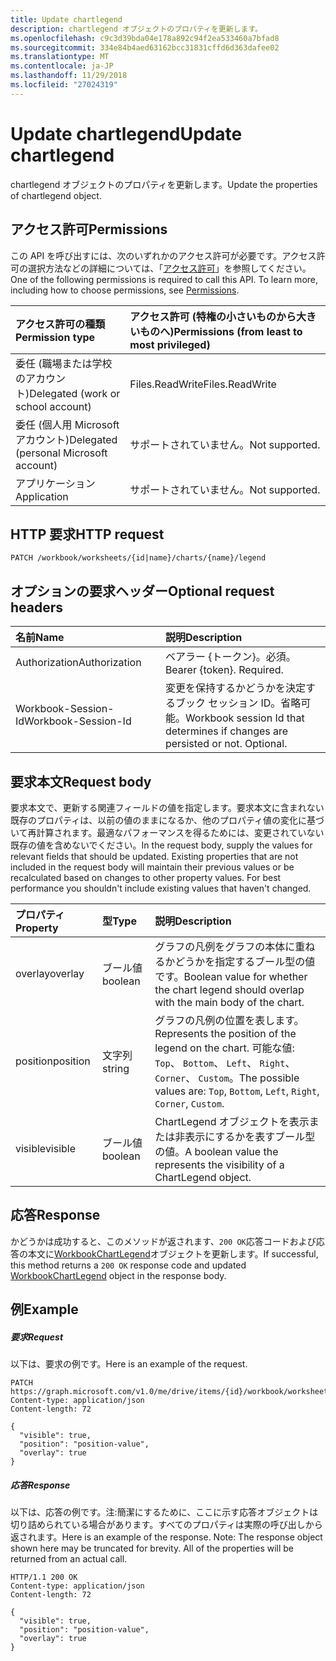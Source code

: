 ```yaml
---
title: Update chartlegend
description: chartlegend オブジェクトのプロパティを更新します。
ms.openlocfilehash: c9c3d39bda04e178a892c94f2ea533460a7bfad8
ms.sourcegitcommit: 334e84b4aed63162bcc31831cffd6d363dafee02
ms.translationtype: MT
ms.contentlocale: ja-JP
ms.lasthandoff: 11/29/2018
ms.locfileid: "27024319"
---
```

# <a name="update-chartlegend"></a><span data-ttu-id="52523-103">Update chartlegend</span><span class="sxs-lookup"><span data-stu-id="52523-103">Update chartlegend</span></span>

<span data-ttu-id="52523-104">chartlegend オブジェクトのプロパティを更新します。</span><span class="sxs-lookup"><span data-stu-id="52523-104">Update the properties of chartlegend object.</span></span>
## <a name="permissions"></a><span data-ttu-id="52523-105">アクセス許可</span><span class="sxs-lookup"><span data-stu-id="52523-105">Permissions</span></span>
<span data-ttu-id="52523-p101">この API を呼び出すには、次のいずれかのアクセス許可が必要です。アクセス許可の選択方法などの詳細については、「[アクセス許可](/graph/permissions-reference)」を参照してください。</span><span class="sxs-lookup"><span data-stu-id="52523-p101">One of the following permissions is required to call this API. To learn more, including how to choose permissions, see [Permissions](/graph/permissions-reference).</span></span>

|<span data-ttu-id="52523-108">アクセス許可の種類</span><span class="sxs-lookup"><span data-stu-id="52523-108">Permission type</span></span>      | <span data-ttu-id="52523-109">アクセス許可 (特権の小さいものから大きいものへ)</span><span class="sxs-lookup"><span data-stu-id="52523-109">Permissions (from least to most privileged)</span></span>              |
|:--------------------|:---------------------------------------------------------|
|<span data-ttu-id="52523-110">委任 (職場または学校のアカウント)</span><span class="sxs-lookup"><span data-stu-id="52523-110">Delegated (work or school account)</span></span> | <span data-ttu-id="52523-111">Files.ReadWrite</span><span class="sxs-lookup"><span data-stu-id="52523-111">Files.ReadWrite</span></span>    |
|<span data-ttu-id="52523-112">委任 (個人用 Microsoft アカウント)</span><span class="sxs-lookup"><span data-stu-id="52523-112">Delegated (personal Microsoft account)</span></span> | <span data-ttu-id="52523-113">サポートされていません。</span><span class="sxs-lookup"><span data-stu-id="52523-113">Not supported.</span></span>    |
|<span data-ttu-id="52523-114">アプリケーション</span><span class="sxs-lookup"><span data-stu-id="52523-114">Application</span></span> | <span data-ttu-id="52523-115">サポートされていません。</span><span class="sxs-lookup"><span data-stu-id="52523-115">Not supported.</span></span> |

## <a name="http-request"></a><span data-ttu-id="52523-116">HTTP 要求</span><span class="sxs-lookup"><span data-stu-id="52523-116">HTTP request</span></span>
<!-- { "blockType": "ignored" } -->
```http
PATCH /workbook/worksheets/{id|name}/charts/{name}/legend
```
## <a name="optional-request-headers"></a><span data-ttu-id="52523-117">オプションの要求ヘッダー</span><span class="sxs-lookup"><span data-stu-id="52523-117">Optional request headers</span></span>
| <span data-ttu-id="52523-118">名前</span><span class="sxs-lookup"><span data-stu-id="52523-118">Name</span></span>       | <span data-ttu-id="52523-119">説明</span><span class="sxs-lookup"><span data-stu-id="52523-119">Description</span></span>|
|:-----------|:-----------|
| <span data-ttu-id="52523-120">Authorization</span><span class="sxs-lookup"><span data-stu-id="52523-120">Authorization</span></span>  | <span data-ttu-id="52523-p102">ベアラー {トークン}。必須。</span><span class="sxs-lookup"><span data-stu-id="52523-p102">Bearer {token}. Required.</span></span> |
| <span data-ttu-id="52523-123">Workbook-Session-Id</span><span class="sxs-lookup"><span data-stu-id="52523-123">Workbook-Session-Id</span></span>  | <span data-ttu-id="52523-p103">変更を保持するかどうかを決定するブック セッション ID。省略可能。</span><span class="sxs-lookup"><span data-stu-id="52523-p103">Workbook session Id that determines if changes are persisted or not. Optional.</span></span>|

## <a name="request-body"></a><span data-ttu-id="52523-126">要求本文</span><span class="sxs-lookup"><span data-stu-id="52523-126">Request body</span></span>
<span data-ttu-id="52523-p104">要求本文で、更新する関連フィールドの値を指定します。要求本文に含まれない既存のプロパティは、以前の値のままになるか、他のプロパティ値の変化に基づいて再計算されます。最適なパフォーマンスを得るためには、変更されていない既存の値を含めないでください。</span><span class="sxs-lookup"><span data-stu-id="52523-p104">In the request body, supply the values for relevant fields that should be updated. Existing properties that are not included in the request body will maintain their previous values or be recalculated based on changes to other property values. For best performance you shouldn't include existing values that haven't changed.</span></span>

| <span data-ttu-id="52523-130">プロパティ</span><span class="sxs-lookup"><span data-stu-id="52523-130">Property</span></span>     | <span data-ttu-id="52523-131">型</span><span class="sxs-lookup"><span data-stu-id="52523-131">Type</span></span>   |<span data-ttu-id="52523-132">説明</span><span class="sxs-lookup"><span data-stu-id="52523-132">Description</span></span>|
|:---------------|:--------|:----------|
|<span data-ttu-id="52523-133">overlay</span><span class="sxs-lookup"><span data-stu-id="52523-133">overlay</span></span>|<span data-ttu-id="52523-134">ブール値</span><span class="sxs-lookup"><span data-stu-id="52523-134">boolean</span></span>|<span data-ttu-id="52523-135">グラフの凡例をグラフの本体に重ねるかどうかを指定するブール型の値です。</span><span class="sxs-lookup"><span data-stu-id="52523-135">Boolean value for whether the chart legend should overlap with the main body of the chart.</span></span>|
|<span data-ttu-id="52523-136">position</span><span class="sxs-lookup"><span data-stu-id="52523-136">position</span></span>|<span data-ttu-id="52523-137">文字列</span><span class="sxs-lookup"><span data-stu-id="52523-137">string</span></span>|<span data-ttu-id="52523-138">グラフの凡例の位置を表します。</span><span class="sxs-lookup"><span data-stu-id="52523-138">Represents the position of the legend on the chart.</span></span> <span data-ttu-id="52523-139">可能な値: `Top`、 `Bottom`、 `Left`、 `Right`、 `Corner`、 `Custom`。</span><span class="sxs-lookup"><span data-stu-id="52523-139">The possible values are: `Top`, `Bottom`, `Left`, `Right`, `Corner`, `Custom`.</span></span>|
|<span data-ttu-id="52523-140">visible</span><span class="sxs-lookup"><span data-stu-id="52523-140">visible</span></span>|<span data-ttu-id="52523-141">ブール値</span><span class="sxs-lookup"><span data-stu-id="52523-141">boolean</span></span>|<span data-ttu-id="52523-142">ChartLegend オブジェクトを表示または非表示にするかを表すブール型の値。</span><span class="sxs-lookup"><span data-stu-id="52523-142">A boolean value the represents the visibility of a ChartLegend object.</span></span>|

## <a name="response"></a><span data-ttu-id="52523-143">応答</span><span class="sxs-lookup"><span data-stu-id="52523-143">Response</span></span>

<span data-ttu-id="52523-144">かどうかは成功すると、このメソッドが返されます、`200 OK`応答コードおよび応答の本文に[WorkbookChartLegend](../resources/chartlegend.md)オブジェクトを更新します。</span><span class="sxs-lookup"><span data-stu-id="52523-144">If successful, this method returns a `200 OK` response code and updated [WorkbookChartLegend](../resources/chartlegend.md) object in the response body.</span></span>
## <a name="example"></a><span data-ttu-id="52523-145">例</span><span class="sxs-lookup"><span data-stu-id="52523-145">Example</span></span>
##### <a name="request"></a><span data-ttu-id="52523-146">要求</span><span class="sxs-lookup"><span data-stu-id="52523-146">Request</span></span>
<span data-ttu-id="52523-147">以下は、要求の例です。</span><span class="sxs-lookup"><span data-stu-id="52523-147">Here is an example of the request.</span></span>
<!-- {
  "blockType": "request",
  "name": "update_chartlegend"
}-->
```http
PATCH https://graph.microsoft.com/v1.0/me/drive/items/{id}/workbook/worksheets/{id|name}/charts/{name}/legend
Content-type: application/json
Content-length: 72

{
  "visible": true,
  "position": "position-value",
  "overlay": true
}
```
##### <a name="response"></a><span data-ttu-id="52523-148">応答</span><span class="sxs-lookup"><span data-stu-id="52523-148">Response</span></span>
<span data-ttu-id="52523-p106">以下は、応答の例です。注:簡潔にするために、ここに示す応答オブジェクトは切り詰められている場合があります。すべてのプロパティは実際の呼び出しから返されます。</span><span class="sxs-lookup"><span data-stu-id="52523-p106">Here is an example of the response. Note: The response object shown here may be truncated for brevity. All of the properties will be returned from an actual call.</span></span>
<!-- {
  "blockType": "response",
  "truncated": true,
  "@odata.type": "microsoft.graph.workbookChartLegend"
} -->
```http
HTTP/1.1 200 OK
Content-type: application/json
Content-length: 72

{
  "visible": true,
  "position": "position-value",
  "overlay": true
}
```

<!-- uuid: 8fcb5dbc-d5aa-4681-8e31-b001d5168d79
2015-10-25 14:57:30 UTC -->
<!-- {
  "type": "#page.annotation",
  "description": "Update chartlegend",
  "keywords": "",
  "section": "documentation",
  "tocPath": ""
}-->